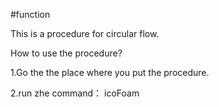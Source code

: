 
#function

  This is a procedure for circular flow. 
  
How to use the procedure?
   
   1.Go the the place where you put the procedure.
    
   2.run zhe command：
                     icoFoam
